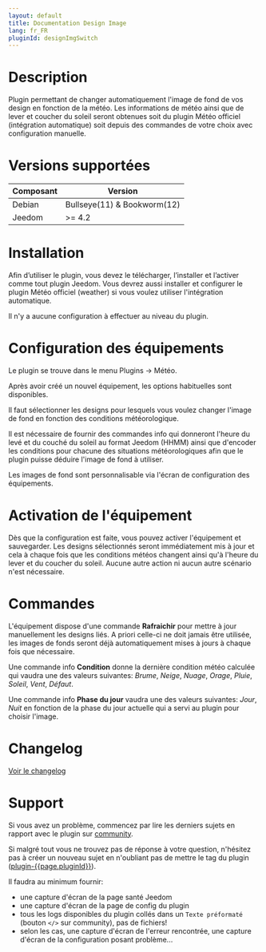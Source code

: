 ```yaml
---
layout: default
title: Documentation Design Image
lang: fr_FR
pluginId: designImgSwitch
---
```


# Description

Plugin permettant de changer automatiquement l'image de fond de vos design en fonction de la météo.
Les informations de météo ainsi que de lever et coucher du soleil seront obtenues soit du plugin Météo officiel (intégration automatique) soit depuis des commandes de votre choix avec configuration manuelle.

# Versions supportées

| Composant | Version                     |
|-----------|-----------------------------|
| Debian    | Bullseye(11) & Bookworm(12) |
| Jeedom    | >= 4.2                      |

# Installation

Afin d’utiliser le plugin, vous devez le télécharger, l’installer et l’activer comme tout plugin Jeedom.
Vous devrez aussi installer et configurer le plugin Météo officiel (weather) si vous voulez utiliser l'intégration automatique.

Il n'y a aucune configuration à effectuer au niveau du plugin.

# Configuration des équipements

Le plugin se trouve dans le menu Plugins → Météo.

Après avoir créé un nouvel équipement, les options habituelles sont disponibles.

Il faut sélectionner les designs pour lesquels vous voulez changer l'image de fond en fonction des conditions météorologique.

Il est nécessaire de fournir des commandes info qui donneront l'heure du levé et du couché du soleil au format Jeedom (HHMM) ainsi que d'encoder les conditions pour chacune des situations météorologiques afin que le plugin puisse déduire l'image de fond à utiliser.

Les images de fond sont personnalisable via l'écran de configuration des équipements.

# Activation de l'équipement

Dès que la configuration est faite, vous pouvez activer l'équipement et sauvegarder.
Les designs sélectionnés seront immédiatement mis à jour et cela à chaque fois que les conditions météos changent ainsi qu'à l'heure du lever et du coucher du soleil.
Aucune autre action ni aucun autre scénario n'est nécessaire.

# Commandes

L'équipement dispose d'une commande **Rafraichir** pour mettre à jour manuellement les designs liés.
A priori celle-ci ne doit jamais être utilisée, les images de fonds seront déjà automatiquement mises à jours à chaque fois que nécessaire.

Une commande info **Condition** donne la dernière condition météo calculée qui vaudra une des valeurs suivantes: _Brume_, _Neige_, _Nuage_, _Orage_, _Pluie_, _Soleil_, _Vent_, _Défaut_.

Une commande info **Phase du jour** vaudra une des valeurs suivantes: _Jour_, _Nuit_ en fonction de la phase du jour actuelle qui a servi au plugin pour choisir l'image.

# Changelog

[Voir le changelog](./changelog)

# Support

Si vous avez un problème, commencez par lire les derniers sujets en rapport avec le plugin sur [community]({{site.forum}}/tag/plugin-{{page.pluginId}}).

Si malgré tout vous ne trouvez pas de réponse à votre question, n'hésitez pas à créer un nouveau sujet en n'oubliant pas de mettre le tag du plugin ([plugin-{{page.pluginId}}]({{site.forum}}/tag/plugin-{{page.pluginId}})).

Il faudra au minimum fournir:

- une capture d'écran de la page santé Jeedom
- une capture d'écran de la page de config du plugin
- tous les logs disponibles du plugin collés dans un `Texte préformaté` (bouton `</>` sur community), pas de fichiers!
- selon les cas, une capture d'écran de l'erreur rencontrée, une capture d'écran de la configuration posant problème...
